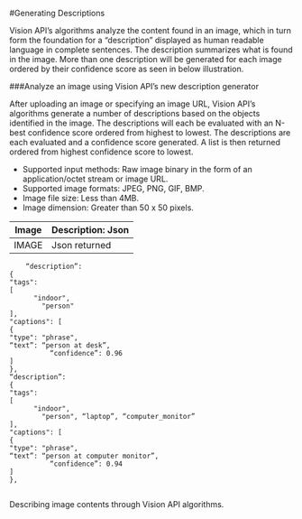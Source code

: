 <!-- 
NavPath: Computer Vision API
LinkLabel: DescribingImages
Url: Computer-Vision-API/documentation/DescribingImages
Weight: 100
-->
#Generating Descriptions

Vision API’s algorithms analyze the content found in an image, which in turn form the foundation for a “description” displayed as human readable language in complete sentences. The description summarizes what is found in the image. More than one description will be generated for each image ordered by their confidence score as seen in below illustration.

###Analyze an image using Vision API’s new description generator

After uploading an image or specifying an image URL, Vision API’s algorithms generate a number of descriptions based on the objects identified in the image. The descriptions will each be evaluated with an N-best confidence score ordered from highest to lowest. The descriptions are each evaluated and a confidence score generated. A list is then returned ordered from highest confidence score to lowest.

 * Supported input methods: Raw image binary in the form of an application/octet stream or image URL.
 * Supported image formats: JPEG, PNG, GIF, BMP.
 * Image file size: Less than 4MB.
 * Image dimension: Greater than 50 x 50 pixels.
  
Image  | Description: Json
------|------|
IMAGE | Json returned
```
 	“description”: 
{
"tags": 
[
      "indoor",
        "person"
], 
"captions": [
{
"type": "phrase",
“text”: “person at desk”,
          “confidence”: 0.96
]
},
“description”: 
{
"tags": 
[
      "indoor",
        "person", “laptop”, “computer_monitor”
], 
"captions": [
{
"type": "phrase",
“text”: “person at computer monitor”,
          “confidence”: 0.94
]
},
	
```

Describing image contents through Vision API algorithms.
